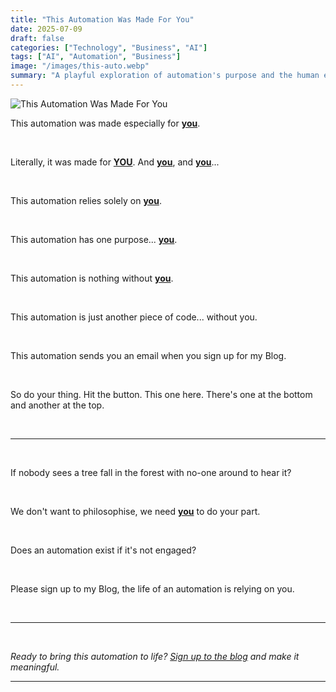 ```yaml
---
title: "This Automation Was Made For You"
date: 2025-07-09
draft: false
categories: ["Technology", "Business", "AI"]
tags: ["AI", "Automation", "Business"]
image: "/images/this-auto.webp"
summary: "A playful exploration of automation's purpose and the human element that brings it to life - why every automation needs YOU to make it meaningful."
---
```


![This Automation Was Made For You](/images/this-auto.webp)

This automation was made especially for <a href="#" onclick="triggerSubscribePopup(); return false;"><strong>you</strong></a>.

<br>

Literally, it was made for <a href="#" onclick="triggerSubscribePopup(); return false;"><strong>YOU</strong></a>. And <a href="#" onclick="triggerSubscribePopup(); return false;"><strong>you</strong></a>, and <a href="#" onclick="triggerSubscribePopup(); return false;"><strong>you</strong></a>...

<br>

This automation relies solely on <a href="#" onclick="triggerSubscribePopup(); return false;"><strong>you</strong></a>.

<br>

This automation has one purpose... <a href="#" onclick="triggerSubscribePopup(); return false;"><strong>you</strong></a>.

<br>

This automation is nothing without <a href="#" onclick="triggerSubscribePopup(); return false;"><strong>you</strong></a>.

<br>

This automation is just another piece of code... without you.

<br>

This automation sends you an email when you sign up for my Blog.

<br>

So do your thing. Hit the button. This one here. There's one at the bottom and another at the top.

<br>

---

<br>

If nobody sees a tree fall in the forest with no-one around to hear it?

<br>

We don't want to philosophise, we need <a href="#" onclick="triggerSubscribePopup(); return false;"><strong>you</strong></a> to do your part.

<br>

Does an automation exist if it's not engaged?

<br>

Please sign up to my Blog, the life of an automation is relying on you.

<br>

---

<br>

*Ready to bring this automation to life? <a href="#" onclick="triggerSubscribePopup(); return false;">Sign up to the blog</a> and make it meaningful.*

---

<div style="text-align: center; margin: 30px 0;">
<script type="text/javascript" src="https://cdnjs.buymeacoffee.com/1.0.0/button.prod.min.js" data-name="bmc-button" data-slug="mgrnz" data-color="#ff6905" data-emoji=""  data-font="Cookie" data-text="Buy me a coffee" data-outline-color="#000000" data-font-color="#000000" data-coffee-color="#FFDD00" ></script>
</div>